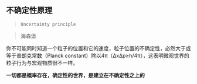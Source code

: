 ## 不确定性原理

> ```Uncertainty principle```

> 海森堡

你不可能同时知道一个粒子的位置和它的速度，粒子位置的不确定性，必然大于或等于普朗克常数（Planck constant）除以4π（ΔxΔp≥h/4π），这表明微观世界的粒子行为与宏观物质很不一样。

**一切都是概率存在，确定性的世界，是建立在不确定性之上的**

